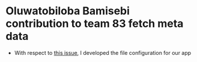 # Oluwatobiloba Bamisebi contribution to team 83 fetch meta data


 - With respect to [this issue](https://github.com/zuri-training/proj_fetch_meta_data_team_83/issues/16), I developed the file configuration for our app 



